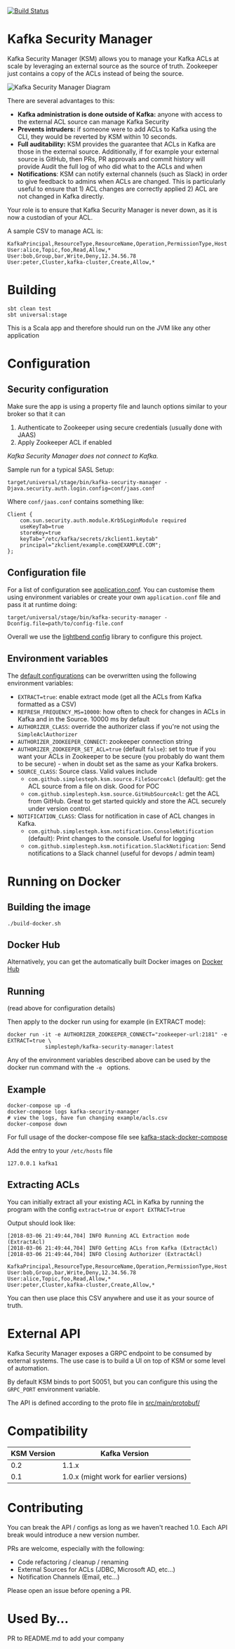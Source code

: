 [![Build Status](https://travis-ci.org/simplesteph/kafka-security-manager.svg?branch=master)](https://travis-ci.org/simplesteph/kafka-security-manager)

# Kafka Security Manager

Kafka Security Manager (KSM) allows you to manage your Kafka ACLs at scale by leveraging an external source as the source of truth. Zookeeper just contains a copy of the ACLs instead of being the source.

![Kafka Security Manager Diagram](https://i.imgur.com/BuikeuB.png)

There are several advantages to this:
- **Kafka administration is done outside of Kafka:** anyone with access to the external ACL source can manage Kafka Security
- **Prevents intruders:** if someone were to add ACLs to Kafka using the CLI, they would be reverted by KSM within 10 seconds. 
- **Full auditability:** KSM provides the guarantee that ACLs in Kafka are those in the external source. Additionally, if for example your external source is GitHub, then PRs, PR approvals and commit history will provide Audit the full log of who did what to the ACLs and when
- **Notifications**: KSM can notify external channels (such as Slack) in order to give feedback to admins when ACLs are changed. This is particularly useful to ensure that 1) ACL changes are correctly applied 2) ACL are not changed in Kafka directly.

Your role is to ensure that Kafka Security Manager is never down, as it is now a custodian of your ACL.

A sample CSV to manage ACL is:
```
KafkaPrincipal,ResourceType,ResourceName,Operation,PermissionType,Host
User:alice,Topic,foo,Read,Allow,*
User:bob,Group,bar,Write,Deny,12.34.56.78
User:peter,Cluster,kafka-cluster,Create,Allow,*
``` 

# Building

``` 
sbt clean test
sbt universal:stage
```

This is a Scala app and therefore should run on the JVM like any other application


# Configuration 

## Security configuration

Make sure the app is using a property file and launch options similar to your broker so that it can 
1. Authenticate to Zookeeper using secure credentials (usually done with JAAS)
2. Apply Zookeeper ACL if enabled

*Kafka Security Manager does not connect to Kafka.* 

Sample run for a typical SASL Setup:
``` 
target/universal/stage/bin/kafka-security-manager -Djava.security.auth.login.config=conf/jaas.conf
```

Where `conf/jaas.conf` contains something like:
```
Client {
    com.sun.security.auth.module.Krb5LoginModule required
    useKeyTab=true
    storeKey=true
    keyTab="/etc/kafka/secrets/zkclient1.keytab"
    principal="zkclient/example.com@EXAMPLE.COM";
};
```

## Configuration file

For a list of configuration see [application.conf](src/main/resources/application.conf). You can customise them using environment variables or create your own `application.conf` file and pass it at runtime doing:
```
target/universal/stage/bin/kafka-security-manager -Dconfig.file=path/to/config-file.conf
```

Overall we use the [lightbend config](https://github.com/lightbend/config) library to configure this project.

## Environment variables 
The [default configurations](src/main/resources/application.conf) can be overwritten using the following environment variables:

- `EXTRACT=true`: enable extract mode (get all the ACLs from Kafka formatted as a CSV)
- `REFRESH_FREQUENCY_MS=10000`: how often to check for changes in ACLs in Kafka and in the Source. 10000 ms by default
- `AUTHORIZER_CLASS`: override the authorizer class if you're not using the `SimpleAclAuthorizer`
- `AUTHORIZER_ZOOKEEPER_CONNECT`: zookeeper connection string
- `AUTHORIZER_ZOOKEEPER_SET_ACL=true` (default `false`): set to true if you want your ACLs in Zookeeper to be secure (you probably do want them to be secure) - when in doubt set as the same as your Kafka brokers.  
- `SOURCE_CLASS`: Source class. Valid values include
    - `com.github.simplesteph.ksm.source.FileSourceAcl` (default): get the ACL source from a file on disk. Good for POC
    - `com.github.simplesteph.ksm.source.GitHubSourceAcl`: get the ACL from GitHub. Great to get started quickly and store the ACL securely under version control. 
- `NOTIFICATION_CLASS`: Class for notification in case of ACL changes in Kafka. 
    - `com.github.simplesteph.ksm.notification.ConsoleNotification` (default): Print changes to the console. Useful for logging
    - `com.github.simplesteph.ksm.notification.SlackNotification`: Send notifications to a Slack channel (useful for devops / admin team)

# Running on Docker

## Building the image

```
./build-docker.sh
```

## Docker Hub

Alternatively, you can get the automatically built Docker images on [Docker Hub](https://hub.docker.com/r/simplesteph/kafka-security-manager)  

## Running

(read above for configuration details)

Then apply to the docker run using for example (in EXTRACT mode):

```
docker run -it -e AUTHORIZER_ZOOKEEPER_CONNECT="zookeeper-url:2181" -e EXTRACT=true \
            simplesteph/kafka-security-manager:latest
```

Any of the environment variables described above can be used by the docker run command with the `-e ` options. 

## Example

```
docker-compose up -d
docker-compose logs kafka-security-manager
# view the logs, have fun changing example/acls.csv
docker-compose down
```

For full usage of the docker-compose file see [kafka-stack-docker-compose](https://github.com/simplesteph/kafka-stack-docker-compose)

Add the entry to your `/etc/hosts` file
```
127.0.0.1 kafka1
```

## Extracting ACLs

You can initially extract all your existing ACL in Kafka by running the program with the config `extract=true` or `export EXTRACT=true`

Output should look like:
```
[2018-03-06 21:49:44,704] INFO Running ACL Extraction mode (ExtractAcl)
[2018-03-06 21:49:44,704] INFO Getting ACLs from Kafka (ExtractAcl)
[2018-03-06 21:49:44,704] INFO Closing Authorizer (ExtractAcl)

KafkaPrincipal,ResourceType,ResourceName,Operation,PermissionType,Host
User:bob,Group,bar,Write,Deny,12.34.56.78
User:alice,Topic,foo,Read,Allow,*
User:peter,Cluster,kafka-cluster,Create,Allow,*
```

You can then use place this CSV anywhere and use it as your source of truth. 

# External API
Kafka Security Manager exposes a GRPC endpoint to be consumed by external systems. The use case is to build a UI on top of KSM or some level of automation. 

By default KSM binds to port 50051, but you can configure this using the `GRPC_PORT` environment variable. 

The API is defined according to the proto file in [src/main/protobuf/](src/main/protobuf/) 

# Compatibility

KSM Version | Kafka Version
--- | ---
0.2 | 1.1.x 
0.1 | 1.0.x (might work for earlier versions)

# Contributing

You can break the API / configs as long as we haven't reached 1.0. Each API break would introduce a new version number. 

PRs are welcome, especially with the following:
- Code refactoring  / cleanup / renaming
- External Sources for ACLs (JDBC, Microsoft AD, etc...)
- Notification Channels (Email, etc...) 

Please open an issue before opening a PR. 

# Used By...

PR to README.md to add your company
